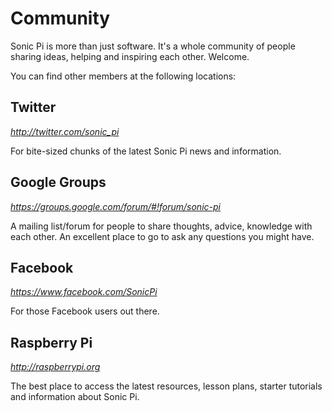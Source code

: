# Community

Sonic Pi is more than just software. It's a whole community of people sharing ideas, helping  and inspiring each other. Welcome.

You can find other members at the following locations:

## Twitter
*http://twitter.com/sonic_pi*

For bite-sized chunks of the latest Sonic Pi news and information.

## Google Groups
*https://groups.google.com/forum/#!forum/sonic-pi*

A mailing list/forum for people to share thoughts, advice, knowledge with each other. An excellent place to go to ask any questions you might have.

## Facebook
*https://www.facebook.com/SonicPi*

For those Facebook users out there.

## Raspberry Pi
*http://raspberrypi.org*

The best place to access the latest resources, lesson plans, starter tutorials and information about Sonic Pi.




